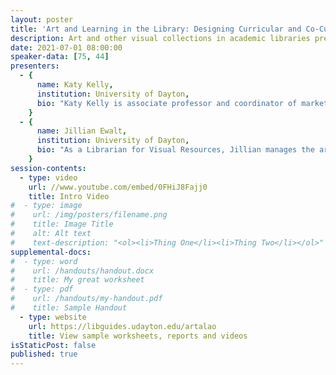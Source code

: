 ```yaml
---
layout: poster
title: 'Art and Learning in the Library: Designing Curricular and Co-Curricular Experiences for Students'
description: Art and other visual collections in academic libraries present a unique opportunity for librarians and archivists to enhance student learning. In this session, attendees will be able to reimagine exhibits, art, film or photography within the library as inspiration to collaborate with teaching faculty and other units on campus. Two examples will illustrate successful processes and partnerships. A curricular-based project sought to engage non-majors in an art history course in critical visual literacy using hands-on activities with art and artifacts. An exhibit-based, co-curricular program increased student awareness of cultural representations of one of the world’s most well-known stories. From planning, to collaboration, to assessment of student learning, these examples will provide libraries with ideas and inspiration to create their own intentional, repeatable and sustainable experiences for students; pivoting to virtual experiences will be discussed. By leveraging our expertise and collections, we can effectively market the library as well-connected to students’ development.
date: 2021-07-01 08:00:00
speaker-data: [75, 44]
presenters:
  - {
      name: Katy Kelly,
      institution: University of Dayton,
      bio: "Katy Kelly is associate professor and coordinator of marketing and engagement at University of Dayton Libraries. She promotes library services and resources by planning, developing, and assessing programs, activities, and publications for the university community. She also provides reference support, participates in library instruction and serves as liaison to the Department of Communication."
    }
  - {
      name: Jillian Ewalt,
      institution: University of Dayton,
      bio: "As a Librarian for Visual Resources, Jillian manages the art and image collections in the Marian Library. She oversees collection development and exhibits and provides reference services, instruction, and outreach. Jillian also serves as the liaison to the Art and Design department."
    }
session-contents:
  - type: video
    url: //www.youtube.com/embed/0FHiJ8Fajj0
    title: Intro Video
#  - type: image
#    url: /img/posters/filename.png
#    title: Image Title
#    alt: Alt text
#    text-description: "<ol><li>Thing One</li><li>Thing Two</li></ol>"
supplemental-docs:
#  - type: word
#    url: /handouts/handout.docx
#    title: My great worksheet
#  - type: pdf
#    url: /handouts/my-handout.pdf
#    title: Sample Handout
  - type: website
    url: https://libguides.udayton.edu/artalao
    title: View sample worksheets, reports and videos 
isStaticPost: false
published: true
---
```

